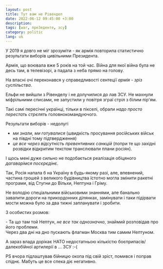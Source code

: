 ```yaml
---
layout: post
title: Тут вам не Рівендел
date: 2022-06-12 09:45:00 +3:00
description: 
tags: [war, преЗеденте, зсу]
category: politic
lang: uk
---
```


У 2019 я довго не міг зрозуміти - як армія повторила статистично результати виборів цивільними Президента.

Армія, що воювала вже 5 років на той час.
Війна для якої війна була не десь там, в телевізорі, а падала з неба прямо на голову.

На власні очі переконався у справедливості сентеції _армія - зріз суспільства_.  

Ельфи не вийшли з Рівенделу і не долучилися до лав ЗСУ.
Не махнули міфрільними списами, не запустили у повітря зграї стріл з білим пір'ям.

Такі самі пересічні українці, тільки в пікселі, обрали _надо просто перестать стрєлять_ головнокомандуючого.

Результати виборів - недолугі 
* _ми знали, ми готувалися_ (швидкість просування російських військ на півдні тому підтвердження)
* _це все через відсутність превентивних санкцій_ (попри те що західні розвідки відкритим текстом транслювали плани росіян).

І щось мені дуже сильно не подобається реалізація обіцяного _дагаварімся посєрєдінє_.

Так, Росія напала б на Україну в будь-якому разі, але, впевнений, частина грошей з великого будівництва їстотно могла змінити ракетні програми, від Стугни до Вільхи, Нептуна і Гріму.

Не володію спеціальними військовими знаннями, але банально завалити дороги на прикордонних ділянках, замінувати і таки підірвати мости можна було за два тижні запланувати і зробити.

З особистих розмов:

\- Та що там той Нептун, _не все так однозначно_, знаймий розповідав про його проблеми.
<br> Через два дні на дно пускають флагман Москва тим самим Нептуном.

А зараз влада дорікає НАТО недостатньою кількістю боєприпасів/далекобійної артилерії в ... ЗСУ :-(

PS
вчора підлаштував бійницю окопа під свій зріст, 
помився і поправ спіднє.
Мабуть це все спека діє негативно.
